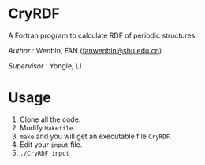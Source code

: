 # CryRDF
A Fortran program to calculate RDF of periodic structures. 

*Author* : Wenbin, FAN (fanwenbin@shu.edu.cn)

*Supervisor* : Yongle, LI

# Usage
1. Clone all the code. 
2. Modify `Makefile`.
3. `make` and you will get an executable file `CryRDF`. 
4. Edit your `input` file. 
5. `./CryRDF input`
